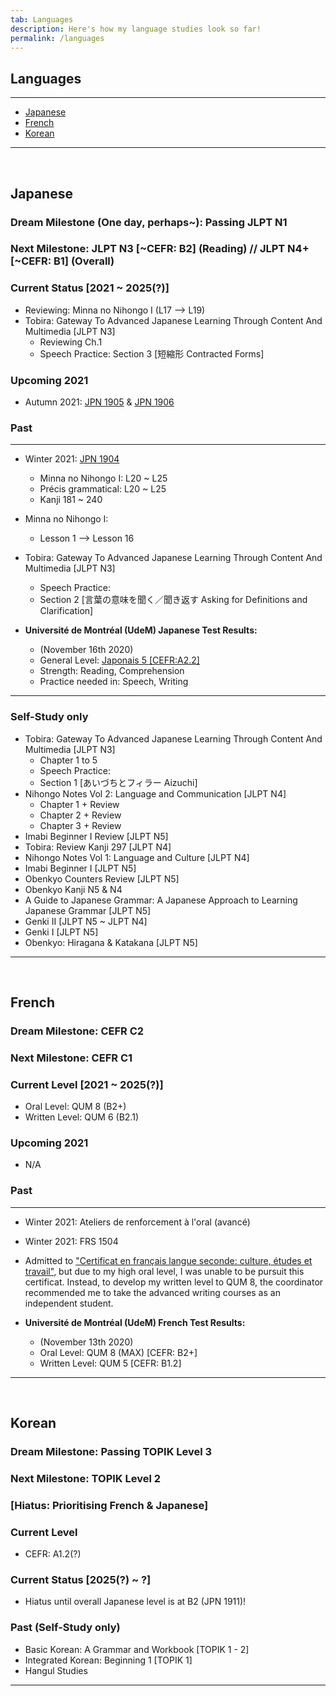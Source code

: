 ```yaml
---
tab: Languages
description: Here's how my language studies look so far!
permalink: /languages
---
```


## Languages

---

- [Japanese](#japanese)
- [French](#french)
- [Korean](#korean)

---

 
## Japanese
### Dream Milestone (One day, perhaps~): Passing JLPT N1
### Next Milestone: JLPT N3 [~CEFR: B2] (Reading) // JLPT N4+ [~CEFR: B1] (Overall)

### Current Status [2021 ~ 2025(?)]
- Reviewing: Minna no Nihongo I (L17 --> L19)
- Tobira: Gateway To Advanced Japanese Learning Through Content And Multimedia [JLPT N3]
  - Reviewing Ch.1
  - Speech Practice: Section 3 [短縮形 Contracted Forms]

### Upcoming 2021
- Autumn 2021: [JPN 1905](https://admission.umontreal.ca/cours-et-horaires/cours/jpn-1905/) & [JPN 1906](https://admission.umontreal.ca/cours-et-horaires/cours/jpn-1906/)

### Past
---
- Winter 2021: [JPN 1904](https://admission.umontreal.ca/cours-et-horaires/cours/jpn-1904/)
  - Minna no Nihongo I: L20 ~ L25
  - Précis grammatical: L20 ~ L25 
  - Kanji 181 ~ 240
- Minna no Nihongo I:
  -  Lesson 1 --> Lesson 16
- Tobira: Gateway To Advanced Japanese Learning Through Content And Multimedia [JLPT N3]
  - Speech Practice: 
   - Section 2 [言葉の意味を聞く／聞き返す Asking for Definitions and Clarification]
 
- **Université de Montréal (UdeM) Japanese Test Results:**
	- (November 16th 2020)
	- General Level: [Japonais 5 [CEFR:A2.2]](https://centre-de-langues.umontreal.ca/cours-et-horaires/cours/japonais/#c109338)
	- Strength: Reading, Comprehension
	- Practice needed in: Speech, Writing
	
---
 
### Self-Study only
- Tobira: Gateway To Advanced Japanese Learning Through Content And Multimedia [JLPT N3]
  - Chapter 1 to 5
  - Speech Practice: 
   - Section 1 [あいづちとフィラー Aizuchi]
- Nihongo Notes Vol 2: Language and Communication [JLPT N4]
  - Chapter 1 + Review
  - Chapter 2 + Review
  - Chapter 3 + Review
- Imabi Beginner I Review [JLPT N5]
- Tobira: Review Kanji 297 [JLPT N4]
- Nihongo Notes Vol 1: Language and Culture [JLPT N4]
- Imabi Beginner I [JLPT N5]
- Obenkyo Counters Review [JLPT N5]
- Obenkyo Kanji N5 & N4
- A Guide to Japanese Grammar: A Japanese Approach to Learning Japanese Grammar [JLPT N5]
- Genki II [JLPT N5 ~ JLPT N4]
- Genki I [JLPT N5]
- Obenkyo: Hiragana & Katakana [JLPT N5]

---
 

## French
### Dream Milestone: CEFR C2
### Next Milestone: CEFR C1

### Current Level [2021 ~ 2025(?)]
- Oral Level: QUM 8 (B2+)
- Written Level: QUM 6 (B2.1) 

### Upcoming 2021
- N/A

### Past
---
- Winter 2021: Ateliers de renforcement à l'oral (avancé)
- Winter 2021: FRS 1504
- Admitted to ["Certificat en français langue seconde: culture, études et travail"](https://admission.umontreal.ca/programmes/certificat-en-francais-langue-seconde-culture-etudes-et-travail/presentation/), but due to my high oral level, I was unable to be pursuit this certificat. Instead, to develop my written level to QUM 8, the coordinator recommended me to take the advanced writing courses as an independent student.

 - **Université de Montréal (UdeM) French Test Results:**
   - (November 13th 2020)
   - Oral Level: QUM 8 (MAX) [CEFR: B2+]
   - Written Level: QUM 5 [CEFR: B1.2]

---
 

## Korean
### Dream Milestone: Passing TOPIK Level 3 
### Next Milestone: TOPIK Level 2
### [Hiatus: Prioritising French & Japanese]

### Current Level
- CEFR: A1.2(?)

### Current Status [2025(?) ~ ?]
- Hiatus until overall Japanese level is at B2 (JPN 1911)!

### Past (Self-Study only)
- Basic Korean: A Grammar and Workbook [TOPIK 1 - 2]
- Integrated Korean: Beginning 1 [TOPIK 1]
- Hangul Studies

---

 
